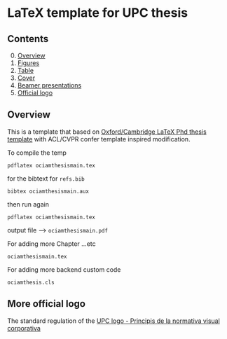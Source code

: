 # LaTeX template for UPC thesis 



##  Contents
0. [Overview](#Overview)
3. [Figures](https://github.com/sabirdvd/LaTeX-template-for-UPC-thesis-/tree/main/Figure)
4. [Table](https://github.com/sabirdvd/LaTeX-template-for-UPC-thesis-/tree/main/Table)
5. [Cover](https://github.com/sabirdvd/LaTeX-template-for-UPC-thesis-/tree/main/Cover)
6. [Beamer presentations](https://github.com/sabirdvd/LaTeX-template-for-UPC-thesis-/tree/main/Beamer)
7. [Official logo](https://github.com/sabirdvd/LaTeX-template-for-UPC-thesis-/blob/main/README.md#more-official-logo)


## Overview 
This is a template that based on [Oxford/Cambridge LaTeX Phd thesis template](https://github.com/mcmanigle/OxThesis) with ACL/CVPR confer template inspired modification.

To compile the temp 
```
pdflatex ociamthesismain.tex 
```
for the bibtext for ```refs.bib```

```
bibtex ociamthesismain.aux
``` 
then run again 

```
pdflatex ociamthesismain.tex 
```

output file  --> ``ociamthesismain.pdf``


For adding more Chapter ...etc 

```
ociamthesismain.tex
```

For adding more backend custom code 

```
ociamthesis.cls
```

## More official logo  
The standard regulation of the [UPC logo - Principis de la normativa visual corporativa](https://www.upc.edu/comunicacio/ca/identitat/principis-de-la-normativa-grafica)
